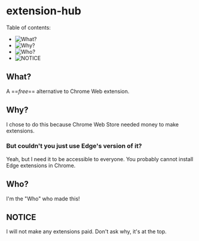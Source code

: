 # extension-hub

Table of contents:
- ![What?](##What?)
- ![Why?](##Why?)
- ![Who?](##Who?)
- ![NOTICE](##NOTICE)

## What?

A ==*free*== alternative to Chrome Web extension.

## Why?

I chose to do this because Chrome Web Store needed money to make extensions.

### But couldn't you just use Edge's version of it?

Yeah, but I need it to be accessible to everyone. You probably cannot install
Edge extensions in Chrome.

## Who?

I'm the "Who" who made this!

## NOTICE
I will not make any extensions paid. Don't ask why, it's at the top.
